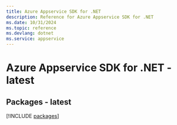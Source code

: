 ```yaml
---
title: Azure Appservice SDK for .NET
description: Reference for Azure Appservice SDK for .NET
ms.date: 10/31/2024
ms.topic: reference
ms.devlang: dotnet
ms.service: appservice
---
```

# Azure Appservice SDK for .NET - latest
## Packages - latest
[!INCLUDE [packages](appservice-index.md)]